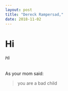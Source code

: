 ```yaml
---
layout: post
title: "Dereck Rampersad,"
date: 2018-11-02
---
```

# Hi
###### Hi
As your mom said:
> you are a bad child 
